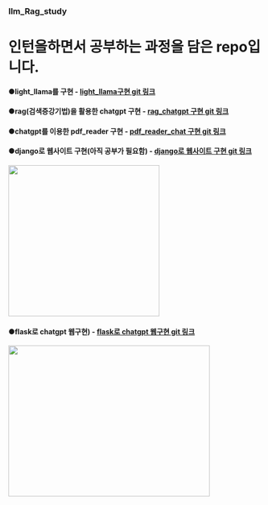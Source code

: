 ### llm_Rag_study 

# 인턴을하면서 공부하는 과정을 담은 repo입니다.

#### ●light_llama를 구현 - [light_llama구현 git 링크](https://github.com/dohun-mat/llm_Rag_study/tree/main/lit-llama-main)  
#### ●rag(검색증강기법)을 활용한 chatgpt 구현 - [rag_chatgpt 구현 git 링크](https://github.com/dohun-mat/llm_Rag_study/tree/main/RAG-main)  
#### ●chatgpt를 이용한 pdf_reader 구현 - [pdf_reader_chat 구현 git 링크](https://github.com/dohun-mat/llm_Rag_study/tree/main/pdf_read)  
#### ●django로 웹사이트 구현(아직 공부가 필요함)  - [django로 웹사이트 구현 git 링크](https://github.com/dohun-mat/llm_Rag_study/tree/main/mysite)  
<img src ="https://github.com/dohun-mat/llm_Rag_study/assets/81942144/5a1d0b97-3f30-4d4c-b9ad-a0f7575874ad"
width = "300" height="300"/>  
#### ●flask로 chatgpt 웹구현)  - [flask로 chatgpt 웹구현 git 링크](https://github.com/dohun-mat/llm_Rag_study/tree/main/chat-gpt-starter)
<img src ="https://github.com/dohun-mat/llm_Rag_study/assets/81942144/d6a22dd8-eb7d-4c4a-b496-49bef203bd51" width = "400" height="300"/>





